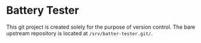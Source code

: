 # Battery Tester
This git project is created solely for the purpose of version control. The bare upstream repository is located at `/srv/batter-tester.git/`.
